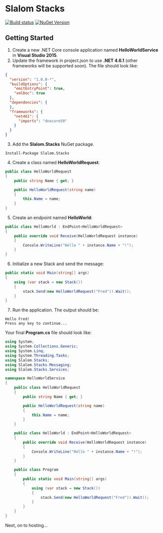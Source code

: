 # Slalom Stacks

[![Build status](https://ci.appveyor.com/api/projects/status/6nb0ud2cpm4rkuyx/branch/master?svg=true)](https://ci.appveyor.com/project/slalom-saa/stacks/branch/master)   [![NuGet Version](http://img.shields.io/nuget/v/Slalom.Stacks.svg?style=flat)](https://www.nuget.org/packages/Slalom.Stacks/)

## Getting Started
1. Create a new .NET Core console application named **HelloWorldService** in **Visual Studio 2015**.
2. Update the framework in project.json to use **.NET 4.6.1** (other frameworks will be supported soon).  The file should look like:
```json
{
  "version": "1.0.0-*",
  "buildOptions": {
    "emitEntryPoint": true,
    "xmlDoc": true
  },
  "dependencies": {
  },
  "frameworks": {
    "net461": {
      "imports": "dnxcore50"
    }
  }
}
``` 
3.	Add the **Slalom.Stacks** NuGet package.  

```
Install-Package Slalom.Stacks
```
4.	Create a class named **HelloWorldRequest**:
```csharp
public class HelloWorldRequest
{
    public string Name { get; }

    public HelloWorldRequest(string name)
    {
        this.Name = name;
    }
}
```
5.	Create an endpoint named **HelloWorld**: 
```csharp
public class HelloWorld : EndPoint<HelloWorldRequest>
{
    public override void Receive(HelloWorldRequest instance)
    {
        Console.WriteLine("Hello " + instance.Name + "!");
    }
}
```	
6.	Initialize a new Stack and send the message:
```csharp
public static void Main(string[] args)
{
    using (var stack = new Stack())
    {
        stack.Send(new HelloWorldRequest("Fred")).Wait();
    }
}
```	
7. Run the application.  The output should be:
```console
Hello Fred!
Press any key to continue...
```
Your final **Program.cs** file should look like:
```csharp
using System;
using System.Collections.Generic;
using System.Linq;
using System.Threading.Tasks;
using Slalom.Stacks;
using Slalom.Stacks.Messaging;
using Slalom.Stacks.Services;

namespace HelloWorldService
{
    public class HelloWorldRequest
    {
        public string Name { get; }

        public HelloWorldRequest(string name)
        {
            this.Name = name;
        }
    }

    public class HelloWorld : EndPoint<HelloWorldRequest>
    {
        public override void Receive(HelloWorldRequest instance)
        {
            Console.WriteLine("Hello " + instance.Name + "!");
        }
    }

    public class Program
    {
        public static void Main(string[] args)
        {
            using (var stack = new Stack())
            {
                stack.Send(new HelloWorldRequest("Fred")).Wait();
            }
        }
    }
}
```

Next, on to hosting...